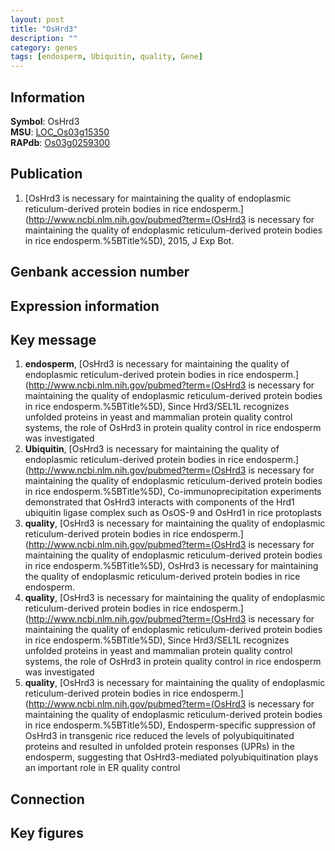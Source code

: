 ```yaml
---
layout: post
title: "OsHrd3"
description: ""
category: genes
tags: [endosperm, Ubiquitin, quality, Gene]
---
```


## Information
__Symbol__: OsHrd3  
__MSU__: [LOC_Os03g15350](http://rice.plantbiology.msu.edu/cgi-bin/ORF_infopage.cgi?orf=LOC_Os03g15350)  
__RAPdb__: [Os03g0259300](http://rapdb.dna.affrc.go.jp/viewer/gbrowse_details/irgsp1?name=Os03g0259300)  

## Publication
1. [OsHrd3 is necessary for maintaining the quality of endoplasmic reticulum-derived protein bodies in rice endosperm.](http://www.ncbi.nlm.nih.gov/pubmed?term=(OsHrd3 is necessary for maintaining the quality of endoplasmic reticulum-derived protein bodies in rice endosperm.%5BTitle%5D), 2015, J Exp Bot.

## Genbank accession number

## Expression information

## Key message
1. __endosperm__, [OsHrd3 is necessary for maintaining the quality of endoplasmic reticulum-derived protein bodies in rice endosperm.](http://www.ncbi.nlm.nih.gov/pubmed?term=(OsHrd3 is necessary for maintaining the quality of endoplasmic reticulum-derived protein bodies in rice endosperm.%5BTitle%5D),  Since Hrd3/SEL1L recognizes unfolded proteins in yeast and mammalian protein quality control systems, the role of OsHrd3 in protein quality control in rice endosperm was investigated
2. __Ubiquitin__, [OsHrd3 is necessary for maintaining the quality of endoplasmic reticulum-derived protein bodies in rice endosperm.](http://www.ncbi.nlm.nih.gov/pubmed?term=(OsHrd3 is necessary for maintaining the quality of endoplasmic reticulum-derived protein bodies in rice endosperm.%5BTitle%5D),  Co-immunoprecipitation experiments demonstrated that OsHrd3 interacts with components of the Hrd1 ubiquitin ligase complex such as OsOS-9 and OsHrd1 in rice protoplasts
3. __quality__, [OsHrd3 is necessary for maintaining the quality of endoplasmic reticulum-derived protein bodies in rice endosperm.](http://www.ncbi.nlm.nih.gov/pubmed?term=(OsHrd3 is necessary for maintaining the quality of endoplasmic reticulum-derived protein bodies in rice endosperm.%5BTitle%5D), OsHrd3 is necessary for maintaining the quality of endoplasmic reticulum-derived protein bodies in rice endosperm.
4. __quality__, [OsHrd3 is necessary for maintaining the quality of endoplasmic reticulum-derived protein bodies in rice endosperm.](http://www.ncbi.nlm.nih.gov/pubmed?term=(OsHrd3 is necessary for maintaining the quality of endoplasmic reticulum-derived protein bodies in rice endosperm.%5BTitle%5D),  Since Hrd3/SEL1L recognizes unfolded proteins in yeast and mammalian protein quality control systems, the role of OsHrd3 in protein quality control in rice endosperm was investigated
5. __quality__, [OsHrd3 is necessary for maintaining the quality of endoplasmic reticulum-derived protein bodies in rice endosperm.](http://www.ncbi.nlm.nih.gov/pubmed?term=(OsHrd3 is necessary for maintaining the quality of endoplasmic reticulum-derived protein bodies in rice endosperm.%5BTitle%5D),  Endosperm-specific suppression of OsHrd3 in transgenic rice reduced the levels of polyubiquitinated proteins and resulted in unfolded protein responses (UPRs) in the endosperm, suggesting that OsHrd3-mediated polyubiquitination plays an important role in ER quality control

## Connection

## Key figures


